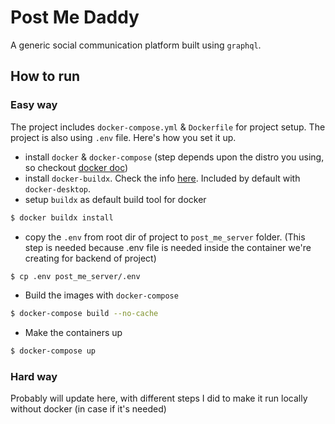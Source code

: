 # Post Me Daddy

A generic social communication platform built using `graphql`.

## How to run

### Easy way

The project includes `docker-compose.yml` & `Dockerfile` for project setup. The project is also using `.env` file. Here's how you set it up.

* install `docker` & `docker-compose` (step depends upon the distro you using, so checkout [docker doc](https://docs.docker.com/get-docker/))
* install `docker-buildx`. Check the info [here](https://docs.docker.com/build/install-buildx/). Included by default with `docker-desktop`.
* setup `buildx` as default build tool for docker
```sh
$ docker buildx install
```
* copy the `.env` from root dir of project to `post_me_server` folder. (This step is needed because .env file is needed inside the container we're creating for backend of project)
```sh
$ cp .env post_me_server/.env
```
* Build the images with `docker-compose`
```sh
$ docker-compose build --no-cache
```
* Make the containers up
```sh
$ docker-compose up
```

### Hard way

Probably will update here, with different steps I did to make it run locally without docker (in case if it's needed)
